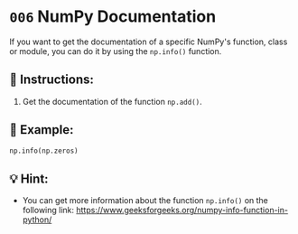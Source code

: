 # `006` NumPy Documentation

If you want to get the documentation of a specific NumPy's function, class or module, you can do it by using the `np.info()` function.

## 📝 Instructions:

1. Get the documentation of the function `np.add()`.

## 📎 Example:

```python
np.info(np.zeros)
```

## 💡 Hint:

+ You can get more information about the function `np.info()` on the following link: https://www.geeksforgeeks.org/numpy-info-function-in-python/
